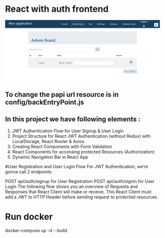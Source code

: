 # React with auth frontend
![screenshot of app](appli.png)

## To change the papi url resource is in config/backEntryPoint.js

## In this project we have following elements : 
1. JWT Authentication Flow for User Signup & User Login
2. Project Structure for React JWT Authentication (without Redux) with LocalStorage, React Router & Axios
3. Creating React Components with Form Validation
4. React Components for accessing protected Resources (Authorization)
5. Dynamic Navigation Bar in React App

#User Registration and User Login Flow
For JWT Authentication, we’re gonna call 2 endpoints:

POST api/auth/signup for User Registration
POST api/auth/signin for User Login
The following flow shows you an overview of Requests and Responses that React Client will make or receive. This React Client must add a JWT to HTTP Header before sending request to protected resources.

# Run docker
docker-compose up -d --build

